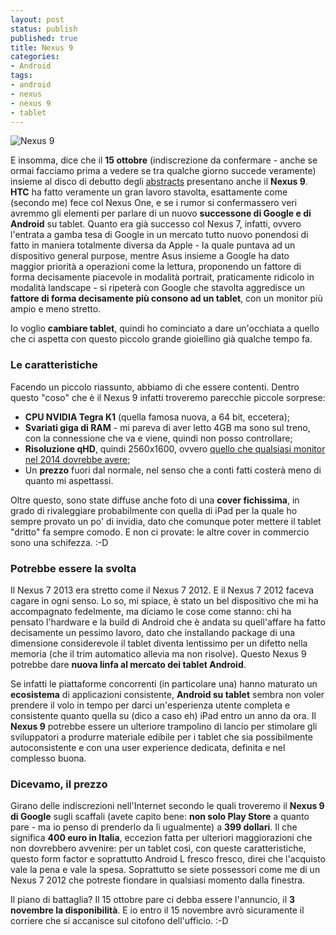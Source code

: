 ```yaml
---
layout: post
status: publish
published: true
title: Nexus 9
categories:
- Android
tags:
- android
- nexus
- nexus 9
- tablet
---
```


![Nexus 9](http://www.tecnoandroid.it/wp-content/uploads/2014/09/nexus2cee_n9n7.png)

E insomma, dice che il **15 ottobre** (indiscrezione da confermare - anche se ormai facciamo prima a vedere se tra qualche giorno succede veramente) insieme al disco di debutto degli [abstracts](https://www.facebook.com/abstractsjpn) presentano anche il **Nexus 9**. **HTC** ha fatto veramente un gran lavoro stavolta, esattamente come (secondo me) fece col Nexus One, e se i rumor si confermassero veri avremmo gli elementi per parlare di un nuovo **successone di Google e di Android** su tablet. Quanto era già successo col Nexus 7, infatti, ovvero l'entrata a gamba tesa di Google in un mercato tutto nuovo ponendosi di fatto in maniera totalmente diversa da Apple - la quale puntava ad un dispositivo general purpose, mentre Asus insieme a Google ha dato maggior priorità a operazioni come la lettura, proponendo un fattore di forma decisamente piacevole in modalità portrait, praticamente ridicolo in modalità landscape - si ripeterà con Google che stavolta aggredisce un **fattore di forma decisamente più consono ad un tablet**, con un monitor più ampio e meno stretto.

Io voglio **cambiare tablet**, quindi ho cominciato a dare un'occhiata a quello che ci aspetta con questo piccolo grande gioiellino già qualche tempo fa.

### Le caratteristiche
Facendo un piccolo riassunto, abbiamo di che essere contenti. Dentro questo "coso" che è il Nexus 9 infatti troveremo parecchie piccole sorprese:

- **CPU NVIDIA Tegra K1** (quella famosa nuova, a 64 bit, eccetera);
- **Svariati giga di RAM** - mi pareva di aver letto 4GB ma sono sul treno, con la connessione che va e viene, quindi non posso controllare;
- **Risoluzione qHD**, quindi 2560x1600, ovvero [quello che qualsiasi monitor nel 2014 dovrebbe avere](http://dottorblaster.it/2014/01/mio-regno-4k/);
- Un **prezzo** fuori dal normale, nel senso che a conti fatti costerà meno di quanto mi aspettassi.

Oltre questo, sono state diffuse anche foto di una **cover fichissima**, in grado di rivaleggiare probabilmente con quella di iPad per la quale ho sempre provato un po' di invidia, dato che comunque poter mettere il tablet "dritto" fa sempre comodo. E non ci provate: le altre cover in commercio sono una schifezza. :-D

### Potrebbe essere la svolta
Il Nexus 7 2013 era stretto come il Nexus 7 2012. E il Nexus 7 2012 faceva cagare in ogni senso. Lo so, mi spiace, è stato un bel dispositivo che mi ha accompagnato fedelmente, ma diciamo le cose come stanno: chi ha pensato l'hardware e la build di Android che è andata su quell'affare ha fatto decisamente un pessimo lavoro, dato che installando package di una dimensione considerevole il tablet diventa lentissimo per un difetto nella memoria (che il trim automatico allevia ma non risolve). Questo Nexus 9 potrebbe dare **nuova linfa al mercato dei tablet Android**.

Se infatti le piattaforme concorrenti (in particolare una) hanno maturato un **ecosistema** di applicazioni consistente, **Android su tablet** sembra non voler prendere il volo in tempo per darci un'esperienza utente completa e consistente quanto quella su (dico a caso eh) iPad entro un anno da ora. Il **Nexus 9** potrebbe essere un ulteriore trampolino di lancio per stimolare gli sviluppatori a produrre materiale edibile per i tablet che sia possibilmente autoconsistente e con una user experience dedicata, definita e nel complesso buona.

### Dicevamo, il prezzo
Girano delle indiscrezioni nell'Internet secondo le quali troveremo il **Nexus 9 di Google** sugli scaffali (avete capito bene: **non solo Play Store** a quanto pare - ma io penso di prenderlo da lì ugualmente) a **399 dollari**. Il che significa **400 euro in Italia**, eccezion fatta per ulteriori maggiorazioni che non dovrebbero avvenire: per un tablet così, con queste caratteristiche, questo form factor e soprattutto Android L fresco fresco, direi che l'acquisto vale la pena e vale la spesa. Soprattutto se siete possessori come me di un Nexus 7 2012 che potreste fiondare in qualsiasi momento dalla finestra.

Il piano di battaglia? Il 15 ottobre pare ci debba essere l'annuncio, il **3 novembre la disponibilità**. E io entro il 15 novembre avrò sicuramente il corriere che si accanisce sul citofono dell'ufficio. :-D